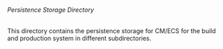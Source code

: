 ###### Persistence Storage Directory

This directory contains the persistence storage for CM/ECS for
the build and production system in different subdirectories.
